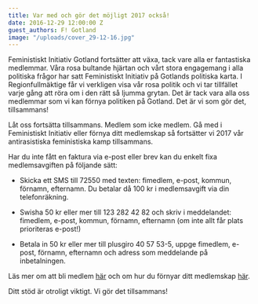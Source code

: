 ```yaml
---
title: Var med och gör det möjligt 2017 också!
date: 2016-12-29 12:00:00 Z
guest_authors: F! Gotland
image: "/uploads/cover_29-12-16.jpg"
---
```


Feministiskt Initiativ Gotland fortsätter att växa, tack vare alla er fantastiska medlemmar. Våra rosa bultande hjärtan och vårt stora engagemang i alla politiska frågor har satt Feministiskt Initiativ på Gotlands politiska karta. I Regionfullmäktige får vi verkligen visa vår rosa politik och vi tar tillfället varje gång att röra om i den rätt så ljumma grytan. Det är tack vara alla oss medlemmar som vi kan förnya politiken på Gotland. Det är vi som gör det, tillsammans!

Låt oss fortsätta tillsammans. Medlem som icke medlem. Gå med i Feministiskt Initiativ eller förnya ditt medlemskap så fortsätter vi 2017 vår antirasistiska feministiska kamp tillsammans.

Har du inte fått en faktura via e-post eller brev kan du enkelt fixa medlemsavgiften på följande sätt:

* Skicka ett SMS till 72550 med texten: fimedlem, e-post, kommun, förnamn, efternamn. Du betalar då 100 kr i medlemsavgift via din telefonräkning.

* Swisha 50 kr eller mer till 123 282 42 82 och skriv i meddelandet: fimedlem, e-post, kommun, förnamn, efternamn (om inte allt får plats prioriteras e-post!)

* Betala in 50 kr eller mer till plusgiro 40 57 53-5, uppge fimedlem, e-post, förnamn, efternamn och adress som meddelande på inbetalningen.

Läs mer om att bli medlem [här](https://feministisktinitiativ.se/bli-medlem/) och om hur du förnyar ditt medlemskap [här](https://feministisktinitiativ.se/bli-medlem/fornya-ditt-medlemskap/).

Ditt stöd är otroligt viktigt. Vi gör det tillsammans!